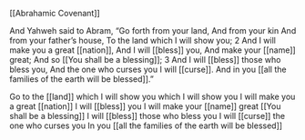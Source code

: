 [[Abrahamic Covenant]]

And Yahweh said to Abram,
“Go forth from your land,
And from your kin
And from your father’s house,
To the land which I will show you;
2 And I will make you a great [[nation]],
And I will [[bless]] you,
And make your [[name]] great;
And so [[You shall be a blessing]];
3 And I will [[bless]] those who bless you,
And the one who curses you I will [[curse]].
And in you [[all the families of the earth will be blessed]].”

Go to the [[land]] which I will show you
	which I will show you
I will make you a great [[nation]]
I will [[bless]] you
I will make your [[name]] great
[[You shall be a blessing]]
I will [[bless]] those who bless you
I will [[curse]] the one who curses you
In you [[all the families of the earth will be blessed]]